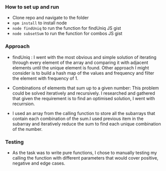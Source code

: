### How to set up and run
- Clone repo and navigate to the folder
- `npm install` to install node
- `node findUniq` to run the function for  findUniq JS gist
- `node subsetSum` to run the function for combos JS gist


### Approach
- findUniq : I went with the most obvious and simple solution of iterating through every element of the array and comparing it with adjacent elements until the unique element is found.
Other approach I might consider is to build a hash map of the values and frequency and filter the element with frequency of 1.

- Combinations of elements that sum up to a given number:
  This problem could be solved iteratively and recursively. I researched and gathered that given the requirement is to find an optimised solution, I went with recurrsion.

- I used an array from the calling function to store all the subarrays that contain each combination of the sum.I used previous item in the subarray and iteratively reduce the sum to find each unique combination of the number.


### Testing
  - As the task was to write pure functions,
   I chose to manually testing my calling the function with different parameters that would cover positive, negative and edge cases.
